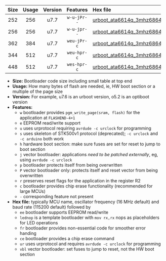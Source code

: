 |Size|Usage|Version|Features|Hex file|
|:-:|:-:|:-:|:-:|:--|
|252|256|u7.7|`w-u-jPr--`|[urboot_ata6614q_3mhz6864_460800bps_lednop_ur_vbl.hex](https://raw.githubusercontent.com/stefanrueger/urboot.hex/main/mcus/ata6614q/fcpu_3mhz6864/460800_bps/urboot_ata6614q_3mhz6864_460800bps_lednop_ur_vbl.hex)|
|256|256|u7.7|`w-u-jpr--`|[urboot_ata6614q_3mhz6864_460800bps_lednop_fr_ur_vbl.hex](https://raw.githubusercontent.com/stefanrueger/urboot.hex/main/mcus/ata6614q/fcpu_3mhz6864/460800_bps/urboot_ata6614q_3mhz6864_460800bps_lednop_fr_ur_vbl.hex)|
|362|384|u7.7|`weu-jPr-c`|[urboot_ata6614q_3mhz6864_460800bps_ee_lednop_fr_ce_ur_vbl.hex](https://raw.githubusercontent.com/stefanrueger/urboot.hex/main/mcus/ata6614q/fcpu_3mhz6864/460800_bps/urboot_ata6614q_3mhz6864_460800bps_ee_lednop_fr_ce_ur_vbl.hex)|
|344|512|u7.7|`weu-hpr-c`|[urboot_ata6614q_3mhz6864_460800bps_ee_lednop_fr_ce_ur.hex](https://raw.githubusercontent.com/stefanrueger/urboot.hex/main/mcus/ata6614q/fcpu_3mhz6864/460800_bps/urboot_ata6614q_3mhz6864_460800bps_ee_lednop_fr_ce_ur.hex)|
|448|512|u7.7|`wes-hpr-c`|[urboot_ata6614q_3mhz6864_460800bps_ee_lednop_fr_ce.hex](https://raw.githubusercontent.com/stefanrueger/urboot.hex/main/mcus/ata6614q/fcpu_3mhz6864/460800_bps/urboot_ata6614q_3mhz6864_460800bps_ee_lednop_fr_ce.hex)|

- **Size:** Bootloader code size including small table at top end
- **Usage:** How many bytes of flash are needed, ie, HW boot section or a multiple of the page size
- **Version:** For example, u7.6 is an urboot version, o5.2 is an optiboot version
- **Features:**
  + `w` bootloader provides `pgm_write_page(sram, flash)` for the application at `FLASHEND-4+1`
  + `e` EEPROM read/write support
  + `u` uses urprotocol requiring `avrdude -c urclock` for programming
  + `s` uses skeleton of STK500v1 protocol (deprecated); `-c urclock` and `-c arduino` both work
  + `h` hardware boot section: make sure fuses are set for reset to jump to boot section
  + `j` vector bootloader: applications *need to be patched externally*, eg, using `avrdude -c urclock`
  + `p` bootloader protects itself from being overwritten
  + `P` vector bootloader only: protects itself and reset vector from being overwritten
  + `r` preserves reset flags for the application in the register R2
  + `c` bootloader provides chip erase functionality (recommended for large MCUs)
  + `-` corresponding feature not present
- **Hex file:** typically MCU name, oscillator frequency (16 MHz default) and baud rate (115200 default) followed by
  + `ee` bootloader supports EEPROM read/write
  + `lednop` is a template bootloader with `mov rx,rx` nops as placeholders for LED operations
  + `fr` bootloader provides non-essential code for smoother error handing
  + `ce` bootloader provides a chip erase command
  + `ur` uses urprotocol and requires `avrdude -c urclock` for programming
  + `vbl` vector bootloader: set fuses to jump to reset, not the HW boot section
